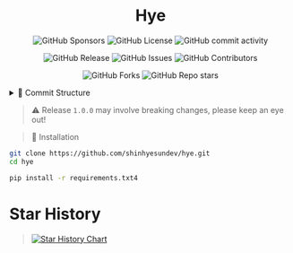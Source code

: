 <div align="center">

# Hye

![GitHub Sponsors](https://img.shields.io/github/sponsors/shinhyesundev)
![GitHub License](https://img.shields.io/github/license/shinhyesundev/hye)
![GitHub commit activity](https://img.shields.io/github/commit-activity/t/shinhyesundev/hye)

![GitHub Release](https://img.shields.io/github/v/release/shinhyesundev/hye)
![GitHub Issues](https://img.shields.io/github/issues/shinhyesundev/hye)
![GitHub Contributors](https://img.shields.io/github/contributors/shinhyesundev/hye)

![GitHub Forks](https://img.shields.io/github/forks/shinhyesundev/hye)
![GitHub Repo stars](https://img.shields.io/github/stars/shinhyesundev/hye)

</div>

<details>
  <summary>📙 Commit Structure</summary>

To maintain a clean and readable commit history, Hye follows a structured commit message format:

#### 📗 Feature Additions

- **`📗 feat:`** Introducing a new feature  
  _Example: `📗 feat: Add support for custom themes`_

#### 📕 Bug Fixes

- **`📕 fix:`** Fixing a bug or issue  
  _Example: `📕 fix: Resolve crash when opening settings`_

#### 📘 Refactoring

- **`📘 refactor:`** Code improvements without changing functionality  
  _Example: `📘 refactor: Optimize rendering pipeline`_

#### 📙 Documentation

- **`📙 docs:`** Updating or adding documentation  
  _Example: `📙 docs: Update installation guide`_

#### 📒 Chores & Maintenance

- **`📒 chore:`** Miscellaneous tasks (configs, dependencies, tooling)  
  _Example: `📒 chore: Update project dependencies`_

#### 📓 Tests

- **`📓 test:`** Adding or modifying tests  
  _Example: `📓 test: Add unit tests for authentication`_

#### 📔 Performance

- **`📔 perf:`** Improving performance  
  _Example: `📔 perf: Reduce memory usage in render loop`_

#### 📑 CI/CD & Automation

- **`📑 ci:`** Continuous integration and deployment updates  
  _Example: `📑 ci: Add GitHub Actions workflow for testing`_

</details>

> ⚠️ Release `1.0.0` may involve breaking changes, please keep an eye out!

> 📃 Installation

```sh
git clone https://github.com/shinhyesundev/hye.git
cd hye

pip install -r requirements.txt4
```

# Star History

> [![Star History Chart](https://api.star-history.com/svg?repos=shinhyesundev/hye&type=Date)](https://star-history.com/#shinhyesundev/hye&Date)

